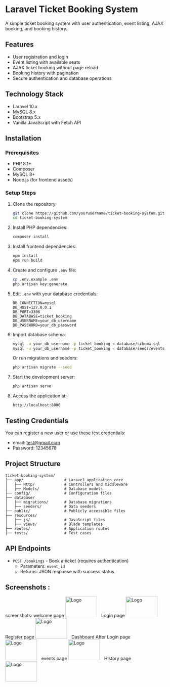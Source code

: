 # Laravel Ticket Booking System

A simple ticket booking system with user authentication, event listing, AJAX booking, and booking history.

## Features

- User registration and login
- Event listing with available seats
- AJAX ticket booking without page reload
- Booking history with pagination
- Secure authentication and database operations

## Technology Stack

- Laravel 10.x
- MySQL 8.x
- Bootstrap 5.x
- Vanilla JavaScript with Fetch API

## Installation

### Prerequisites

- PHP 8.1+
- Composer
- MySQL 8+
- Node.js (for frontend assets)

### Setup Steps

1. Clone the repository:
   ```bash
   git clone https://github.com/yourusername/ticket-booking-system.git
   cd ticket-booking-system
   ```

2. Install PHP dependencies:
   ```bash
   composer install
   ```

3. Install frontend dependencies:
   ```bash
   npm install
   npm run build
   ```

4. Create and configure `.env` file:
   ```bash
   cp .env.example .env
   php artisan key:generate
   ```

5. Edit `.env` with your database credentials:
   ```env
   DB_CONNECTION=mysql
   DB_HOST=127.0.0.1
   DB_PORT=3306
   DB_DATABASE=ticket_booking
   DB_USERNAME=your_db_username
   DB_PASSWORD=your_db_password
   ```

6. Import database schema:
   ```bash
   mysql -u your_db_username -p ticket_booking < database/schema.sql
   mysql -u your_db_username -p ticket_booking < database/seeds/events_data.sql
   ```

   Or run migrations and seeders:
   ```bash
   php artisan migrate --seed
   ```

7. Start the development server:
   ```bash
   php artisan serve
   ```

8. Access the application at:
   ```
   http://localhost:8000
   ```

## Testing Credentials

You can register a new user or use these test credentials:
- email: test@gmail.com
- Password: 12345678

## Project Structure

```
ticket-booking-system/
├── app/                  # Laravel application core
│   ├── Http/             # Controllers and middleware
│   ├── Models/           # Database models
├── config/               # Configuration files
├── database/             
│   ├── migrations/       # Database migrations
│   ├── seeders/          # Data seeders
├── public/               # Publicly accessible files
├── resources/
│   ├── js/               # JavaScript files
│   ├── views/            # Blade templates
├── routes/               # Application routes
├── tests/                # Test cases
```

## API Endpoints

- `POST /bookings` - Book a ticket (requires authentication)
  - Parameters: `event_id`
  - Returns: JSON response with success status
## Screenshots :
screenshots:
welcome page 
 <img src="{{ asset('images/screenshots/welcomepage.png') }}" alt="Logo" style="width: 100px; height: 65px; margin-right: 10px;">
Login page 
 <img src="{{ asset('images/screenshots/login.png') }}" alt="Logo" style="width: 100px; height: 65px; margin-right: 10px;">
 Register page 
 <img src="{{ asset('images/screenshots/register.png') }}" alt="Logo" style="width: 100px; height: 65px; margin-right: 10px;">
 Dashboard After Login page 
 <img src="{{ asset('images/screenshots/dashboard.png') }}" alt="Logo" style="width: 100px; height: 65px; margin-right: 10px;">
 events page 
 <img src="{{ asset('images/screenshots/events.png') }}" alt="Logo" style="width: 100px; height: 65px; margin-right: 10px;">
 History page 
 <img src="{{ asset('images/screenshots/history.png') }}" alt="Logo" style="width: 100px; height: 65px; margin-right: 10px;">
